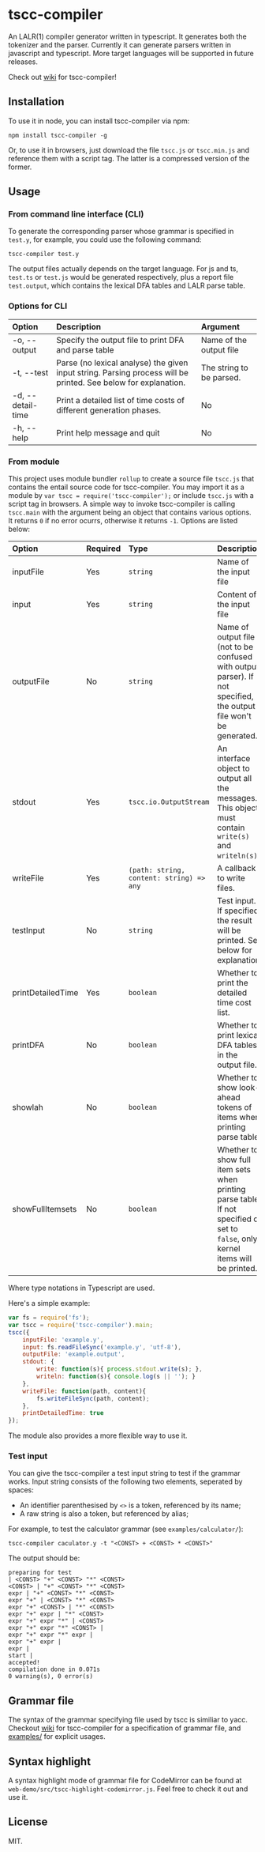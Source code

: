 # tscc-compiler
An LALR(1) compiler generator written in typescript. It generates both the tokenizer and the parser.
Currently it can generate parsers written in javascript and typescript. More target languages will be supported in future releases.

Check out [wiki](https://github.com/Hadron67/tscc-compiler/wiki) for tscc-compiler!

## Installation
To use it in node, you can install tscc-compiler via npm:
```shell
npm install tscc-compiler -g
```
Or, to use it in browsers, just download the file `tscc.js` or `tscc.min.js` and reference them with a script tag. The latter is a compressed version of the former.

## Usage
### From command line interface (CLI)
To generate the corresponding parser whose grammar is specified in `test.y`, for example, you could use the following command:
```shell
tscc-compiler test.y
```
The output files actually depends on the target language. For js and ts, `test.ts` or `test.js` would be generated respectively, plus a report file `test.output`, which contains the lexical DFA tables and LALR parse table.
### Options for CLI
| Option         | Description| Argument|
|:---------------|:----------|:---------------|
|-o, --output    |Specify the output file to print DFA and parse table|Name of the output file|
|-t, --test|Parse (no lexical analyse) the given input string. Parsing process will be printed. See below for explanation.|The string to be parsed.|
|-d, --detail-time|Print a detailed list of time costs of different generation phases.|No|
|-h, --help|Print help message and quit|No|
### From module
This project uses module bundler `rollup` to create a source file `tscc.js` that contains the entail source code for tscc-compiler. You may import it as a module by `var tscc = require('tscc-compiler');` or include `tscc.js` with a script tag in browsers. A simple way to invoke tscc-compiler is calling `tscc.main` with the argument being an object that contains various options. It returns `0` if no error ocurrs, otherwise it returns `-1`. Options are listed below:

|Option |Required|Type|Description|
|:------|:-------|:---|:----------|
|inputFile|Yes|`string`|Name of the input file|
|input|Yes|`string`|Content of the input file|
|outputFile|No|`string`|Name of output file (not to be confused with output parser). If not specified, the output file won't be generated.|
|stdout|Yes|`tscc.io.OutputStream`|An interface object to output all the messages. This object must contain `write(s)` and `writeln(s)`.|
|writeFile|Yes|`(path: string, content: string) => any`|A callback to write files.|
|testInput|No|`string`|Test input. If specified, the result will be printed. See below for explanation.|
|printDetailedTime|Yes|`boolean`|Whether to print the detailed time cost list.|
|printDFA|No|`boolean`|Whether to print lexical DFA tables in the output file.|
|showlah|No|`boolean`|Whether to show look-ahead tokens of items when printing parse table.|
|showFullItemsets|No|`boolean`|Whether to show full item sets when printing parse table. If not specified or set to `false`, only kernel items will be printed.|

Where type notations in Typescript are used.

Here's a simple example:
```js
var fs = require('fs');
var tscc = require('tscc-compiler').main;
tscc({
    inputFile: 'example.y',
    input: fs.readFileSync('example.y', 'utf-8'),
    outputFile: 'example.output',
    stdout: {
    	write: function(s){ process.stdout.write(s); },
        writeln: function(s){ console.log(s || ''); }
    },
    writeFile: function(path, content){
        fs.writeFileSync(path, content);
    },
    printDetailedTime: true
});
```
The module also provides a more flexible way to use it. 

### Test input
You can give the tscc-compiler a test input string to test if the grammar works. Input string consists of the following two elements, seperated by spaces:
- An identifier parenthesised by `<>` is a token, referenced by its name;
- A raw string is also a token, but referenced by alias;

For example, to test the calculator grammar (see `examples/calculator/`):
```shell
tscc-compiler caculator.y -t "<CONST> + <CONST> * <CONST>"
```
The output should be:
```text
preparing for test
| <CONST> "+" <CONST> "*" <CONST> 
<CONST> | "+" <CONST> "*" <CONST> 
expr | "+" <CONST> "*" <CONST> 
expr "+" | <CONST> "*" <CONST> 
expr "+" <CONST> | "*" <CONST> 
expr "+" expr | "*" <CONST> 
expr "+" expr "*" | <CONST> 
expr "+" expr "*" <CONST> | 
expr "+" expr "*" expr | 
expr "+" expr | 
expr | 
start | 
accepted!
compilation done in 0.071s
0 warning(s), 0 error(s)
```

## Grammar file
The syntax of the grammar specifying file used by tscc is similiar to yacc. Checkout [wiki](https://github.com/Hadron67/tscc-compiler/wiki) for tscc-compiler for a specification of grammar file, and [examples/](https://github.com/Hadron67/tscc-compiler/tree/master/examples) for explicit usages.

## Syntax highlight
A syntax highlight mode of grammar file for CodeMirror can be found at `web-demo/src/tscc-highlight-codemirror.js`. Feel free to check it out and use it.

## License
MIT.
